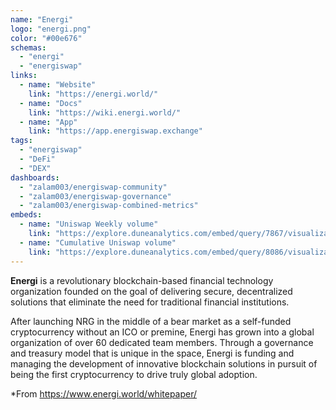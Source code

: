 ```yaml
---
name: "Energi"
logo: "energi.png"
color: "#00e676"
schemas:
  - "energi"
  - "energiswap"
links:
  - name: "Website"
    link: "https://energi.world/"
  - name: "Docs"
    link: "https://wiki.energi.world/"
  - name: "App"
    link: "https://app.energiswap.exchange"
tags:
  - "energiswap"
  - "DeFi"
  - "DEX"
dashboards:
  - "zalam003/energiswap-community"
  - "zalam003/energiswap-governance"
  - "zalam003/energiswap-combined-metrics"
embeds:
  - name: "Uniswap Weekly volume"
    link: "https://explore.duneanalytics.com/embed/query/7867/visualization/15678?api_key=0jqZBJ3gFo2akmqhcBPwCgG11dXEDey8m3NlkvF6" 
  - name: "Cumulative Uniswap volume"
    link: "https://explore.duneanalytics.com/embed/query/8086/visualization/16180?api_key=AfneRAzINw7GQeEOYd6ixGKZUL8A0RfalGTXvmEP" 
---
```

**Energi** is a revolutionary blockchain-based financial technology organization founded on the goal of delivering secure, decentralized solutions that eliminate the need for traditional financial institutions. 


After launching NRG in the middle of a bear market as a self-funded cryptocurrency without an ICO or premine, Energi has grown into a global organization of over 60 dedicated team members. Through a governance and treasury model that is unique in the space, Energi is funding and managing the development of innovative blockchain solutions in pursuit of being the first cryptocurrency to drive truly global adoption.

*From https://www.energi.world/whitepaper/

